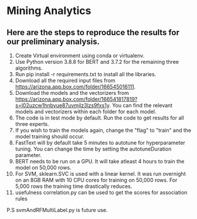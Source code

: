 # Mining Analytics

## Here are the steps to reproduce the results for our preliminary analysis. 

1. Create Virtual environment using conda or virtualenv. 
2. Use Python version 3.8.8 for BERT and 3.7.2 for the remaining three algorithms.
3. Run pip install -r requirements.txt to install all the libraries.
4. Download all the required input files from https://arizona.app.box.com/folder/166545016111. 
5. Download the models and the vectorizers from https://arizona.app.box.com/folder/166541817819?s=l02uzcw1hnbyue87uvmjlz3lzs9fxs1y. You can find the relevant models and vectorizers within each folder for each model. 
5. The code is in test mode by default. Run the code to get results for all three experts.
6. If you wish to train the models again, change the "flag" to "train" and the model training should occur.
7. FastText will by default take 5 minutes to autotune for hyperparameter tuning. You can change the time by setting the autotuneDuration parameter. 
8. BERT needs to be run on a GPU. It will take atleast 4 hours to train the model on 50,000 rows.
9. For SVM, sklearn.SVC is used with a linear kernel. It was run overnight on an 8GB RAM with 10 CPU cores for training on 50,000 rows. For 5,000 rows the training time drastically reduces.
10. usefulness correlation.py can be used to get the scores for association rules

P.S svmAndRFMultiLabel.py is future use. 
